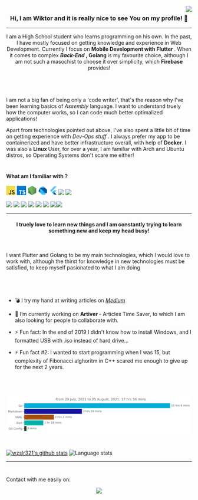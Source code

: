 <img align="right" src="https://raw.githubusercontent.com/MicaelliMedeiros/micaellimedeiros/master/image/computer-illustration.png">


<h3 align="center"> Hi, I am Wiktor and it is really nice to see You on my profile! 👋 </h3>

---
<p align="center"> I am a  High School student who learns programming on his own. In the past, I have mostly focused on getting knowledge and experience in Web Development. Currently I focus on <b> Mobile Development with Flutter </b>. When it comes to complex <i> <b> Back-End </i>, Golang </b> is my favourite choice, although I am not such a masochist to choose it over simplicity, which <b> Firebase </b> provides! </p>


#

<br>

<p> I am not a big fan of being only a 'code writer', that's the reason why I've been learning basics of <i> Assembly </i> language. I want to understand truely
how the computer works, so I can code much better optimalized applications! </p>
<p> Apart from technologies pointed out above, I've also spent a little bit of time on getting experience with <i> Dev-Ops stuff </i>. I always prefer my app to be
  containerized and have better infrastructure overall, with help of <b> Docker</b>. I was also a <b> Linux </b> User, for over a year, I am familiar with Arch and Ubuntu distros, so Operating Systems don't scare me either!  </p>

#
  
#### What am I familiar with ?
<img src="https://raw.githubusercontent.com/github/explore/80688e429a7d4ef2fca1e82350fe8e3517d3494d/topics/javascript/javascript.png" style="max-width:100%;" height="25"> <img src="https://raw.githubusercontent.com/github/explore/80688e429a7d4ef2fca1e82350fe8e3517d3494d/topics/typescript/typescript.png" style="max-width:100%;" height="25"> <img src="https://raw.githubusercontent.com/github/explore/80688e429a7d4ef2fca1e82350fe8e3517d3494d/topics/nodejs/nodejs.png" style="max-width:100%;" height="25"> <img src="https://raw.githubusercontent.com/github/explore/80688e429a7d4ef2fca1e82350fe8e3517d3494d/topics/dart/dart.png" style="max-width:100%;" height="25"> <img src="https://raw.githubusercontent.com/github/explore/80688e429a7d4ef2fca1e82350fe8e3517d3494d/topics/flutter/flutter.png" style="max-width:100%;" height="25"><img src="https://upload.wikimedia.org/wikipedia/commons/thumb/0/05/Go_Logo_Blue.svg/1200px-Go_Logo_Blue.svg.png" style="max-width:100%;" height="25"> <img src="https://e7.pngegg.com/pngimages/119/167/png-clipart-firebase-cloud-messaging-google-developers-software-development-kit-google-angle-triangle-thumbnail.png" style="max-width:100%;" height="25">


<img src="https://www.docker.com/sites/default/files/d8/2019-07/Moby-logo.png" style="max-width:100%;" height="25">  <img src="https://cdn4.iconfinder.com/data/icons/redis-2/1451/Untitled-2-512.png" style="max-width:100%;" height="25"> <img src="https://cdn.iconscout.com/icon/free/png-512/intellij-idea-569199.png" style="max-width:100%;" height="25"> <img src="https://miro.medium.com/max/256/1*X5dVOQB4nDpsLH4KSbMiIg.png" style="max-width:100%;" height="25"> <img src="https://upload.wikimedia.org/wikipedia/commons/thumb/3/35/Tux.svg/1200px-Tux.svg.png" style="max-width:100%;" height="25"> <img src="https://gorm.io/favicon-32x32.png" style="max-width:100%;" height="25">
<img src="https://icon2.cleanpng.com/20180402/cjw/kisspng-mongodb-inc-computer-software-business-software-d-bay-leaves-5ac2915d780ea2.2723311115227006374918.jpg" style="max-width:100%;" height="25"><img src="https://cdn.iconscout.com/icon/free/png-512/postgresql-226047.png" style="max-width:100%;" height="25"> 

---


<h4 align="center"> I truely love to learn new things and I am constantly trying to learn something new and keep my head busy! </h4>

</br>

<p> I want Flutter and Golang to be my main technologies, which I would love to work with, although the thirst for knowledge in new technologies must be satisfied, to keep myself pasionated to what I am doing </p>


</br>

#

- 💣 I try my hand at writing articles on <a href="https://wiktorzajac.medium.com"> <i> Medium </i> </a> 

- 🔭 I’m currently working on <b> Artiver </b> - Articles Time Saver, to which I am also looking for people to collaborate with.

- ⚡ Fun fact: In the end of 2019 I didn't know how to install Windows, and I formatted USB with .iso instead of hard drive...
- ⚡ Fun fact #2: I wanted to start programming when I was 15, but complexity of Fibonacci alghoritm in C++ scared me enough to give up for the next 2 years.

<br>

#

<img src="https://github.com/wzslr321/wzslr321/blob/master/images/stat.svg" alt="WakaTime activity"/>

#


[![wzslr321's github stats](https://github-readme-stats.vercel.app/api?username=wzslr321&count_private=true&show_icons=true&theme=tokyonight)](https://github.com/anuraghazra/github-readme-stats)
![Language stats](https://github-readme-stats.vercel.app/api/top-langs/?username=wzslr321&layout=compact&langs_count=8&theme=tokyonight)


---

#

  <p> Contact with me easily on:  <center> <b> <a href="https://www.linkedin.com/in/wiktor-zajac/"> <img src="https://www.tmf-group.com/-/media/images/logos/case-study-logos/linkedin.png" style="max-width:100%;" width="125px"> </a> </b> </cemter>

  </p>

#


<!--
**wzslr321/wzslr321** is a ✨ _special_ ✨ repository because its `README.md` (this file) appears on your GitHub profile.

Here are some ideas to get you started:


- 🌱 I’m currently learning ...
- 👯 I’m looking to collaborate on ...
- 🤔 I’m looking for help with ...
- 💬 Ask me about ...
- 📫 How to reach me: ...
- 😄 Pronouns: ...

-->
